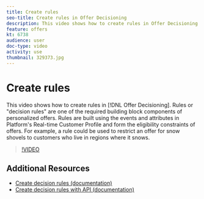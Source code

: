 ```yaml
---
title: Create rules
seo-title: Create rules in Offer Decisioning
description: This video shows how to create rules in Offer Decisioning. Rules are one of the required building block components of personalized offers.
feature: offers
kt: 6738
audience: user
doc-type: video
activity: use
thumbnail: 329373.jpg
---
```


# Create rules

This video shows how to create rules in [!DNL Offer Decisioning]. Rules or "decision rules" are one of the required building block components of personalized offers. Rules are built using the events and attributes in Platform's Real-time Customer Profile and form the eligibility constraints of offers. For example, a rule could be used to restrict an offer for snow shovels to customers who live in regions where it snows.

>[!VIDEO](https://video.tv.adobe.com/v/329373?quality=12&learn=on)


## Additional Resources

* [Create decision rules (documentation)](https://experienceleague.adobe.com/docs/offer-decisioning/using/managing-offers-in-the-offer-library/creating-decision-rules.html)
* [Create decision rules with API (documentation)](https://experienceleague.adobe.com/docs/offer-decisioning/using/api-reference/offers-api/decision-rules/create.html)